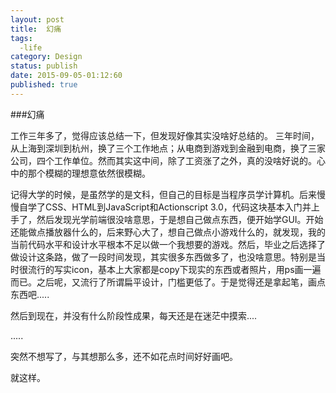 ```yaml
---
layout: post
title:  幻痛
tags: 
  -life
category: Design
status: publish
date: 2015-09-05-01:12:60
published: true
---
```


###幻痛

工作三年多了，觉得应该总结一下，但发现好像其实没啥好总结的。
三年时间，从上海到深圳到杭州，换了三个工作地点；从电商到游戏到金融到电商，换了三家公司，四个工作单位。然而其实这中间，除了工资涨了之外，真的没啥好说的。心中的那个模糊的理想意依然很模糊。


记得大学的时候，是虽然学的是文科，但自己的目标是当程序员学计算机。后来慢慢自学了CSS、HTML到JavaScript和Actionscript 3.0，代码这块基本入门并上手了，然后发现光学前端很没啥意思，于是想自己做点东西，便开始学GUI。开始还能做点播放器什么的，后来野心大了，想自己做点小游戏什么的，就发现，我的当前代码水平和设计水平根本不足以做一个我想要的游戏。然后，毕业之后选择了做设计这条路，做了一段时间发现，其实很多东西做多了，也没啥意思。特别是当时很流行的写实icon，基本上大家都是copy下现实的东西或者照片，用ps画一遍而已。之后呢，又流行了所谓扁平设计，门槛更低了。于是觉得还是拿起笔，画点东西吧.....


然后到现在，并没有什么阶段性成果，每天还是在迷茫中摸索....


.....


突然不想写了，与其想那么多，还不如花点时间好好画吧。


就这样。
